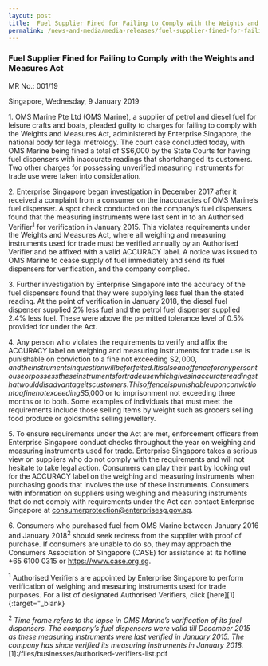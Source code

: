 ```yaml
---
layout: post
title:  Fuel Supplier Fined for Failing to Comply with the Weights and Measures Act
permalink: /news-and-media/media-releases/fuel-supplier-fined-for-failing-to-comply-with-WMA
---
```

### Fuel Supplier Fined for Failing to Comply with the Weights and Measures Act

MR No.: 001/19
 
Singapore, Wednesday, 9 January 2019

1\. OMS Marine Pte Ltd (OMS Marine), a supplier of petrol and diesel fuel for leisure crafts and boats, pleaded guilty to charges for failing to comply with the Weights and Measures Act, administered by Enterprise Singapore, the national body for legal metrology. The court case concluded today, with OMS Marine being fined a total of S$6,000 by the State Courts for having fuel dispensers with inaccurate readings that shortchanged its customers. Two other charges for possessing unverified measuring instruments for trade use were taken into consideration.

2\. Enterprise Singapore began investigation in December 2017 after it received a complaint from a consumer on the inaccuracies of OMS Marine’s fuel dispenser. A spot check conducted on the company’s fuel dispensers found that the measuring instruments were last sent in to an Authorised Verifier<sup>1</sup> for verification in January 2015. This violates requirements under the Weights and Measures Act, where all weighing and measuring instruments used for trade must be verified annually by an Authorised Verifier and be affixed with a valid ACCURACY label. A notice was issued to OMS Marine to cease supply of fuel immediately and send its fuel dispensers for verification, and the company complied.

3\. Further investigation by Enterprise Singapore into the accuracy of the fuel dispensers found that they were supplying less fuel than the stated reading. At the point of verification in January 2018, the diesel fuel dispenser supplied 2% less fuel and the petrol fuel dispenser supplied 2.4% less fuel. These were above the permitted tolerance level of 0.5% provided for under the Act.

4\. Any person who violates the requirements to verify and affix the ACCURACY label on weighing and measuring instruments for trade use is punishable on conviction to a fine not exceeding S$2,000, and the instruments in question will be forfeited. It is also an offence for any person to use or possess these instruments for trade use which gives inaccurate readings that would disadvantage its customers. This offence is punishable upon conviction to a fine not exceeding S$5,000 or to imprisonment not exceeding three months or to both. Some examples of individuals that must meet the requirements include those selling items by weight such as grocers selling food produce or goldsmiths selling jewellery.

5\. To ensure requirements under the Act are met, enforcement officers from Enterprise Singapore conduct checks throughout the year on weighing and measuring instruments used for trade. Enterprise Singapore takes a serious view on suppliers who do not comply with the requirements and will not hesitate to take legal action. Consumers can play their part by looking out for the ACCURACY label on the weighing and measuring instruments when purchasing goods that involves the use of these instruments. Consumers with information on suppliers using weighing and measuring instruments that do not comply with requirements under the Act can contact Enterprise Singapore at <consumerprotection@enterprisesg.gov.sg>.

6\. Consumers who purchased fuel from OMS Marine between January 2016 and January 2018<sup>2</sup> should seek redress from the supplier with proof of purchase. If consumers are unable to do so, they may approach the Consumers Association of Singapore (CASE) for assistance at its hotline +65 6100 0315 or <https://www.case.org.sg>.

<sup>1</sup> Authorised Verifiers are appointed by Enterprise Singapore to perform verification of weighing and measuring instruments used for trade purposes. For a list of designated Authorised Verifiers, click [here][1]{:target="_blank}

<sup>2</sup> *Time frame refers to the lapse in OMS Marine’s verification of its fuel dispensers. The company’s fuel dispensers were valid till December 2015 as these measuring instruments were last verified in January 2015. The company has since verified its measuring instruments in January 2018.*
[1]:/files/businesses/authorised-verifiers-list.pdf
